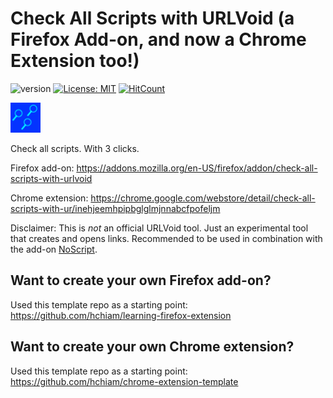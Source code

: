 # Check All Scripts with URLVoid (a Firefox Add-on, and now a Chrome Extension too!)

![version](https://img.shields.io/github/release/hchiam/urlvoid-firefox-extension) [![License: MIT](https://img.shields.io/badge/License-MIT-yellow.svg)](https://github.com/hchiam/urlvoid-firefox-extension/blob/master/LICENSE) [![HitCount](http://hits.dwyl.com/hchiam/urlvoid-firefox-extension.svg)](http://hits.dwyl.com/hchiam/urlvoid-firefox-extension)

[![add-on icon](https://raw.githubusercontent.com/hchiam/urlvoid-firefox-extension/master/icon.png)](https://addons.mozilla.org/en-US/firefox/addon/check-all-scripts-with-urlvoid)

Check all scripts. With 3 clicks.

Firefox add-on: <https://addons.mozilla.org/en-US/firefox/addon/check-all-scripts-with-urlvoid>

Chrome extension: <https://chrome.google.com/webstore/detail/check-all-scripts-with-ur/inehjeemhpipbglglmjnnabcfpofeljm>

Disclaimer: This is _not_ an official URLVoid tool. Just an experimental tool that creates and opens links. Recommended to be used in combination with the add-on [NoScript](https://addons.mozilla.org/en-US/firefox/addon/noscript/).

## Want to create your own Firefox add-on?

Used this template repo as a starting point: <https://github.com/hchiam/learning-firefox-extension>

## Want to create your own Chrome extension?

Used this template repo as a starting point: <https://github.com/hchiam/chrome-extension-template>
